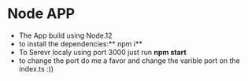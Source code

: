 # Node APP
- The App build using Node.12 
- to install the dependencies:** npm i**
- To Serevr localy using port 3000 just run **npm start**
- to change the port do me a favor and change the varible port on the index.ts :)) 

